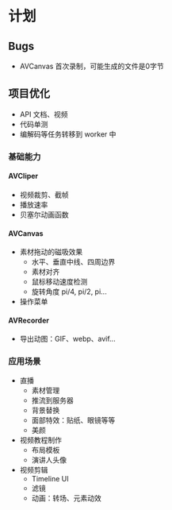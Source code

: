 # 计划

## Bugs
- AVCanvas 首次录制，可能生成的文件是0字节

## 项目优化
- API 文档、视频
- 代码单测
- 编解码等任务转移到 worker 中

### 基础能力 

#### AVCliper
- 视频裁剪、截帧
- 播放速率
- 贝塞尔动画函数

#### AVCanvas
- 素材拖动的磁吸效果  
  - 水平、垂直中线、四周边界
  - 素材对齐
  - 鼠标移动速度检测
  - 旋转角度 pi/4, pi/2, pi...
- 操作菜单

#### AVRecorder
- 导出动图：GIF、webp、avif...

### 应用场景
- 直播
  - 素材管理
  - 推流到服务器  
  - 背景替换
  - 面部特效：贴纸、眼镜等等
  - 美颜
- 视频教程制作
  - 布局模板
  - 演讲人头像
- 视频剪辑
  - Timeline UI
  - 滤镜
  - 动画：转场、元素动效

